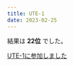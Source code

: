 ```yaml
---
title: UTE-1
date: 2023-02-25
---
```


結果は **22位** でした。

[UTE-1に参加しました](https://zenn.dev/monica/articles/117a84653f69a7)
